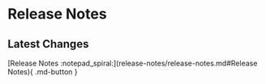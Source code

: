 # Release Notes

## Latest Changes

[Release Notes :notepad_spiral:](release-notes/release-notes.md#Release Notes){ .md-button }